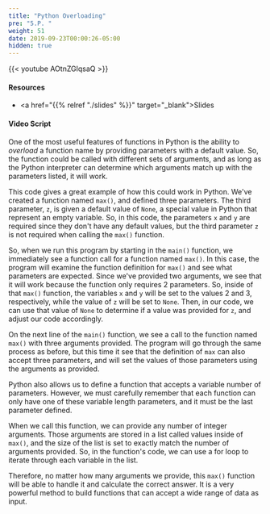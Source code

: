 ```yaml
---
title: "Python Overloading"
pre: "5.P. "
weight: 51
date: 2019-09-23T00:00:26-05:00
hidden: true
---
```


{{< youtube AOtnZGIqsaQ >}}

#### Resources

* <a href="{{% relref "./slides" %}}" target="_blank">Slides</a>

#### Video Script

One of the most useful features of functions in Python is the ability to _overload_ a function name by providing parameters with a default value. So, the function could be called with different sets of arguments, and as long as the Python interpreter can determine which arguments match up with the parameters listed, it will work.

This code gives a great example of how this could work in Python. We've created a function named `max()`, and defined three parameters. The third parameter, `z`, is given a default value of `None`, a special value in Python that represent an empty variable. So, in this code, the parameters `x` and `y` are required since they don't have any default values, but the third parameter `z` is not required when calling the `max()` function.

So, when we run this program by starting in the `main()` function, we immediately see a function call for a function named `max()`. In this case, the program will examine the function definition for `max()` and see what parameters are expected. Since we've provided two arguments, we see that it will work because the function only requires 2 parameters. So, inside of that `max()` function, the variables `x` and `y` will be set to the values 2 and 3, respectively, while the value of `z` will be set to `None`. Then, in our code, we can use that value of `None` to determine if a value was provided for `z`, and adjust our code accordingly.

On the next line of the `main()` function, we see a call to the function named `max()` with three arguments provided. The program will go through the same process as before, but this time it see that the definition of `max` can also accept three parameters, and will set the values of those parameters using the arguments as provided.  

Python also allows us to define a function that accepts a variable number of parameters. However, we must carefully remember that each function can only have one of these variable length parameters, and it must be the last parameter defined.

When we call this function, we can provide any number of integer arguments. Those arguments are stored in a list called values inside of `max()`, and the size of the list is set to exactly match the number of arguments provided. So, in the function's code, we can use a for loop to iterate through each variable in the list.

Therefore, no matter how many arguments we provide, this `max()` function will be able to handle it and calculate the correct answer. It is a very powerful method to build functions that can accept a wide range of data as input.
